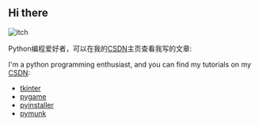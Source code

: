 ## Hi there

![![itch](https://img.shields.io/badge/Itch.io-FA5C5C?style=for-the-badge&logo=itchdotio&color=black)](https://python-zzy.itch.io/)

Python编程爱好者，可以在我的[CSDN](https://blog.csdn.net/qq_48979387)主页查看我写的文章:

I'm a python programming enthusiast, and you can find my tutorials on my [CSDN](https://blog.csdn.net/qq_48979387):

- [tkinter](https://blog.csdn.net/qq_48979387/article/details/125706562)
- [pygame](https://blog.csdn.net/qq_48979387/article/details/126799308)
- [pyinstaller](https://blog.csdn.net/qq_48979387/article/details/140271488)
- [pymunk](https://blog.csdn.net/qq_48979387/article/details/132359366)
